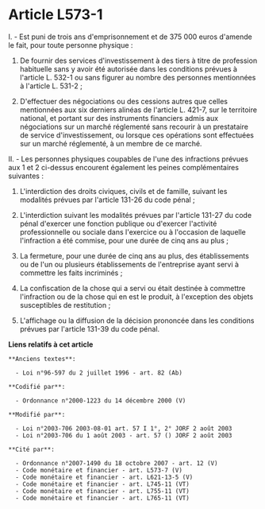 # Article L573-1

I. - Est puni de trois ans d'emprisonnement et de 375 000 euros d'amende le fait, pour toute personne physique :

1. De fournir des services d'investissement à des tiers à titre de profession habituelle sans y avoir été autorisée dans les
conditions prévues à l'article L. 532-1 ou sans figurer au nombre des personnes mentionnées à l'article L. 531-2 ;

2. D'effectuer des négociations ou des cessions autres que celles mentionnées aux six derniers alinéas de l'article L. 421-7,
sur le territoire national, et portant sur des instruments financiers admis aux négociations sur un marché réglementé sans
recourir à un prestataire de service d'investissement, ou lorsque ces opérations sont effectuées sur un marché réglementé, à
un membre de ce marché.

II. - Les personnes physiques coupables de l'une des infractions prévues aux 1 et 2 ci-dessus encourent également les peines
complémentaires suivantes :

1. L'interdiction des droits civiques, civils et de famille, suivant les modalités prévues par l'article 131-26 du code
pénal ;

2. L'interdiction suivant les modalités prévues par l'article 131-27 du code pénal d'exercer une fonction publique ou
d'exercer l'activité professionnelle ou sociale dans l'exercice ou à l'occasion de laquelle l'infraction a été commise, pour
une durée de cinq ans au plus ;

3. La fermeture, pour une durée de cinq ans au plus, des établissements ou de l'un ou plusieurs établissements de
l'entreprise ayant servi à commettre les faits incriminés ;

4. La confiscation de la chose qui a servi ou était destinée à commettre l'infraction ou de la chose qui en est le produit, à
l'exception des objets susceptibles de restitution ;

5. L'affichage ou la diffusion de la décision prononcée dans les conditions prévues par l'article 131-39 du code pénal.

**Liens relatifs à cet article**

	**Anciens textes**:

	  - Loi n°96-597 du 2 juillet 1996 - art. 82 (Ab)

	**Codifié par**:

	  - Ordonnance n°2000-1223 du 14 décembre 2000 (V)

	**Modifié par**:

	  - Loi n°2003-706 2003-08-01 art. 57 I 1°, 2° JORF 2 août 2003
	  - Loi n°2003-706 du 1 août 2003 - art. 57 () JORF 2 août 2003

	**Cité par**:

	  - Ordonnance n°2007-1490 du 18 octobre 2007 - art. 12 (V)
	  - Code monétaire et financier - art. L573-7 (V)
	  - Code monétaire et financier - art. L621-13-5 (V)
	  - Code monétaire et financier - art. L745-11 (VT)
	  - Code monétaire et financier - art. L755-11 (VT)
	  - Code monétaire et financier - art. L765-11 (VT)

